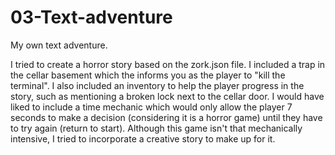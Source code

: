 # 03-Text-adventure
My own text adventure.

I tried to create a horror story based on the zork.json file. I included a trap in the cellar basement which the informs you as the player to "kill the terminal". I also included an inventory to help the player progress in the story, such as mentioning a broken lock next to the cellar door. I would have liked to include a time mechanic which would only allow the player 7 seconds to make a decision (considering it is a horror game) until they have to try again (return to start). Although this game isn't that mechanically intensive, I tried to incorporate a creative story to make up for it. 
